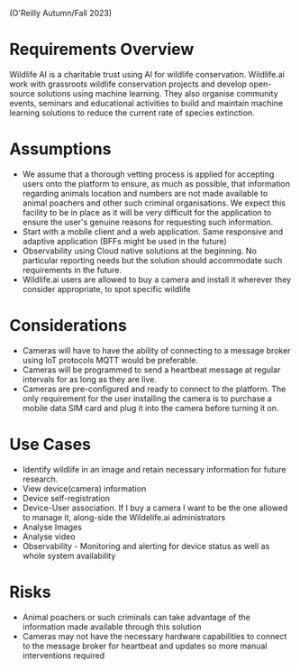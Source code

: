 (O'Reilly Autumn/Fall 2023)
# Requirements Overview

Wildlife AI is a charitable trust using AI for wildlife conservation. Wildlife.ai work with grassroots wildlife conservation projects and develop open-source solutions using machine learning. They also 
organise community events, seminars and educational activities to build and maintain machine learning solutions to reduce the current rate of species extinction.

# Assumptions

* We assume that a thorough vetting process is applied for accepting users onto the platform to ensure, as much as possible, that information regarding animals location and numbers are not made available to animal poachers and other such criminal organisations. We expect this facility to be in place as it will be very difficult for the application to ensure the user's genuine reasons for requesting such information.
* Start with a mobile client and a web application. Same responsive and adaptive application (BFFs might be used in the future)
* Observability using Cloud native solutions at the beginning. No particular reporting needs but the solution should accommodate such requirements in the future.
* Wildlife.ai users are allowed to buy a camera and install it wherever they consider appropriate, to spot specific wildlife

# Considerations

* Cameras will have to have the ability of connecting to a message broker using IoT protocols MQTT would be preferable. 
* Cameras will be programmed to send a heartbeat message at regular intervals for as long as they are live.
* Cameras are pre-configured and ready to connect to the platform. The only requirement for the user installing the camera is to purchase a mobile data SIM card and plug it into the camera before turning it on.

# Use Cases

* Identify wildlife in an image and retain necessary information for future research.
* View device(camera) information
* Device self-registration
* Device-User association. If I buy a camera I want to be the one allowed to manage it, along-side the Wildelife.ai administrators
* Analyse Images
* Analyse video
* Observability - Monitoring and alerting for device status as well as whole system availability

# Risks

* Animal poachers or such criminals can take advantage of the information made available through this solution
* Cameras may not have the necessary hardware capabilities to connect to the message broker for heartbeat and updates so more manual interventions required
